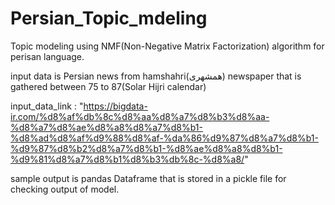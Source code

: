 # Persian_Topic_mdeling
Topic modeling using NMF(Non-Negative Matrix Factorization) algorithm for perisan language.

input data is Persian news from hamshahri(همشهری) newspaper that is gathered between 75 to 87(Solar Hijri calendar)

input_data_link : "https://bigdata-ir.com/%d8%af%db%8c%d8%aa%d8%a7%d8%b3%d8%aa-%d8%a7%d8%ae%d8%a8%d8%a7%d8%b1-%d8%ad%d8%af%d9%88%d8%af-%da%86%d9%87%d8%a7%d8%b1-%d9%87%d8%b2%d8%a7%d8%b1-%d8%ae%d8%a8%d8%b1-%d9%81%d8%a7%d8%b1%d8%b3%db%8c-%d8%a8/"


sample output is pandas Dataframe that is stored in a pickle file for checking output of model.
